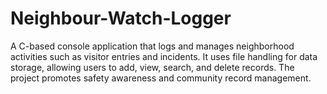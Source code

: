 # Neighbour-Watch-Logger
A C-based console application that logs and manages neighborhood activities such as visitor entries and incidents. It uses file handling for data storage, allowing users to add, view, search, and delete records. The project promotes safety awareness and community record management.
